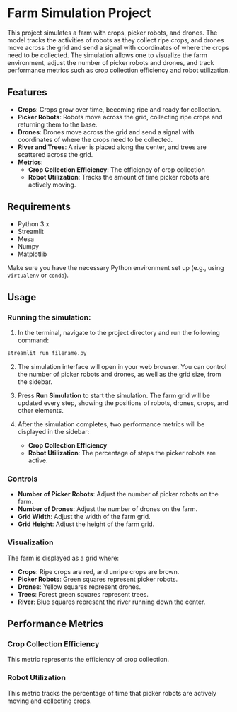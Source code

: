 
# Farm Simulation Project

This project simulates a farm with crops, picker robots, and drones. The model tracks the activities of robots as they collect ripe crops, and drones move across the grid and send a signal with coordinates of where the crops need to be collected. The simulation allows one to visualize the farm environment, adjust the number of picker robots and drones, and track performance metrics such as crop collection efficiency and robot utilization.

## Features

- **Crops**: Crops grow over time, becoming ripe and ready for collection.
- **Picker Robots**: Robots move across the grid, collecting ripe crops and returning them to the base.
- **Drones**: Drones move across the grid and send a signal with coordinates of where the crops need to be collected.
- **River and Trees**: A river is placed along the center, and trees are scattered across the grid.
- **Metrics**:
  - **Crop Collection Efficiency**: The efficiency of crop collection
  - **Robot Utilization**: Tracks the amount of time picker robots are actively moving.

## Requirements

- Python 3.x
- Streamlit
- Mesa
- Numpy
- Matplotlib



Make sure you have the necessary Python environment set up (e.g., using `virtualenv` or `conda`).

## Usage

### Running the simulation:
1. In the terminal, navigate to the project directory and run the following command:

```bash
streamlit run filename.py
```

2. The simulation interface will open in your web browser. You can control the number of picker robots and drones, as well as the grid size, from the sidebar.

3. Press **Run Simulation** to start the simulation. The farm grid will be updated every step, showing the positions of robots, drones, crops, and other elements.

4. After the simulation completes, two performance metrics will be displayed in the sidebar:
   - **Crop Collection Efficiency**
   - **Robot Utilization**: The percentage of steps the picker robots are active.

### Controls
- **Number of Picker Robots**: Adjust the number of picker robots on the farm.
- **Number of Drones**: Adjust the number of drones on the farm.
- **Grid Width**: Adjust the width of the farm grid.
- **Grid Height**: Adjust the height of the farm grid.

### Visualization
The farm is displayed as a grid where:
- **Crops**: Ripe crops are red, and unripe crops are brown.
- **Picker Robots**: Green squares represent picker robots.
- **Drones**: Yellow squares represent drones.
- **Trees**: Forest green squares represent trees.
- **River**: Blue squares represent the river running down the center.

## Performance Metrics

### Crop Collection Efficiency
This metric represents the efficiency of crop collection. 
### Robot Utilization
This metric tracks the percentage of time that picker robots are actively moving and collecting crops.

